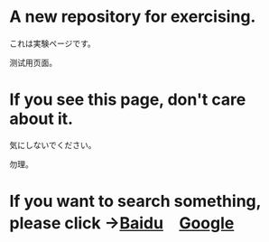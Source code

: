 # A new repository for exercising.　

これは実験ページです。 

测试用页面。

# If you see this page, don't care about it.

気にしないでください。

勿理。

# If you want to search something, please click ->[Baidu](https://www.baidu.com)　[Google](https://www.google.com)


